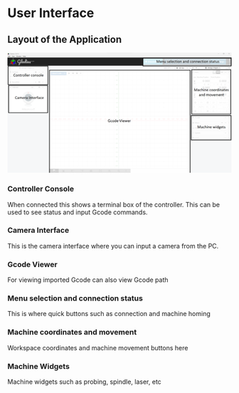 # User Interface

## Layout of the Application
![image](images/GladiusUI.png)

### Controller Console
When connected this shows a terminal box of the controller. This can be used to see status and input Gcode commands. 

### Camera Interface
This is the camera interface where you can input a camera from the PC.

### Gcode Viewer
For viewing imported Gcode can also view Gcode path 

### Menu selection and connection status
This is where quick buttons such as connection and machine homing

### Machine coordinates and movement
Workspace coordinates and machine movement buttons here

### Machine Widgets
Machine widgets such as probing, spindle, laser, etc